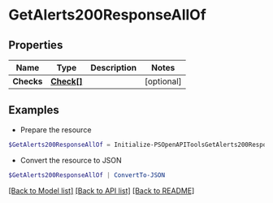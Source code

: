 # GetAlerts200ResponseAllOf
## Properties

Name | Type | Description | Notes
------------ | ------------- | ------------- | -------------
**Checks** | [**Check[]**](Check.md) |  | [optional] 

## Examples

- Prepare the resource
```powershell
$GetAlerts200ResponseAllOf = Initialize-PSOpenAPIToolsGetAlerts200ResponseAllOf  -Checks null
```

- Convert the resource to JSON
```powershell
$GetAlerts200ResponseAllOf | ConvertTo-JSON
```

[[Back to Model list]](../README.md#documentation-for-models) [[Back to API list]](../README.md#documentation-for-api-endpoints) [[Back to README]](../README.md)

